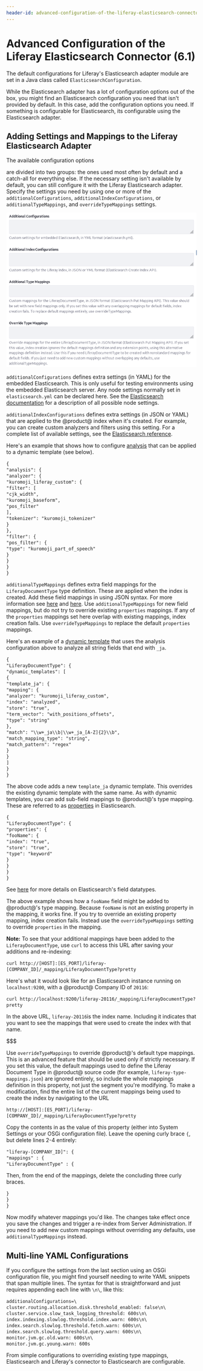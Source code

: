 ```yaml
---
header-id: advanced-configuration-of-the-liferay-elasticsearch-connector-6-1
---
```


# Advanced Configuration of the Liferay Elasticsearch Connector (6.1)

The default configurations for Liferay's Elasticsearch adapter module are set
in a Java class called `ElasticsearchConfiguration`.

While the Elasticsearch adapter has a lot of configuration options out of the
box, you might find an Elasticsearch configuration you need that isn't provided
by default. In this case, add the configuration options you need. If something
is configurable for Elasticsearch, its configurable using the Elasticsearch
adapter.

## Adding Settings and Mappings to the Liferay Elasticsearch Adapter

The available configuration options
<!--available configuration
options](discover/reference/-/knowledge_base/7-1/elasticsearch-settings)-->
are
divided into two groups: the ones used most often by default and a
catch-all for everything else. If the necessary setting isn't available by
default, you can still configure it with the Liferay Elasticsearch adapter.
Specify the settings you need by using one or more of the
`additionalConfigurations`, `additionalIndexConfigurations`, or
`additionalTypeMappings`, and `overrideTypeMappings` settings.

![Figure 1: You can add Elasticsearch configurations to the ones currently available in System Settings.](../../../../images/cfg-elasticsearch-additional-configs.png)

`additionalConfigurations` defines extra settings (in YAML) for the embedded
Elasticsearch. This is only useful for testing environments using the embedded
Elasticsearch server. Any node settings normally set in `elasticsearch.yml` can be
declared here. See the
[Elasticsearch documentation](https://www.elastic.co/guide/en/elasticsearch/reference/6.1/index.html)
for a description of all possible node settings.

`additionalIndexConfigurations` defines extra settings (in JSON or
YAML) that are applied to the @product@ index when it's created. For
example, you can create custom analyzers and filters using this setting. For
a complete list of available settings, see the
[Elasticsearch reference](https://www.elastic.co/guide/en/elasticsearch/reference/6.1/index-modules.html).

Here's an example that shows how to configure
[analysis](https://www.elastic.co/guide/en/elasticsearch/guide/current/analysis-intro.html#analysis-intro) that can be applied to a
dynamic template (see below).

    {
    "analysis": {
    "analyzer": {
    "kuromoji_liferay_custom": {
    "filter": [
    "cjk_width",
    "kuromoji_baseform",
    "pos_filter"
    ],
    "tokenizer": "kuromoji_tokenizer"
    }
    },
    "filter": {
    "pos_filter": {
    "type": "kuromoji_part_of_speech"
    }
    }
    }
    }

`additionalTypeMappings` defines extra field mappings for the
`LiferayDocumentType` type definition. These are applied when the index is
created. Add these field mappings in using JSON syntax. For more information see
[here](https://www.elastic.co/guide/en/elasticsearch/reference/6.1/mapping.html)
and
[here](https://www.elastic.co/guide/en/elasticsearch/reference/6.1/indices-put-mapping.html).
Use `additionalTypeMappings` for new field mappings, but do not try to override
existing `properties` mappings. If any of the `properties` mappings set here
overlap with existing mappings, index creation fails. Use
`overrideTypeMappings` to replace the default `properties` mappings.

Here's an example of a
[dynamic template](https://www.elastic.co/guide/en/elasticsearch/reference/6.1/dynamic-templates.html)
that uses the analysis configuration above to analyze all string fields that end
with `_ja`.

    {
    "LiferayDocumentType": {
    "dynamic_templates": [
    {
    "template_ja": {
    "mapping": {
    "analyzer": "kuromoji_liferay_custom",
    "index": "analyzed",
    "store": "true",
    "term_vector": "with_positions_offsets",
    "type": "string"
    },
    "match": "\\w+_ja\\b|\\w+_ja_[A-Z]{2}\\b",
    "match_mapping_type": "string",
    "match_pattern": "regex"
    }
    }
    ]
    }
    }

The above code adds a new `template_ja` dynamic template. This overrides the
existing dynamic template with the same name. As with dynamic templates, you can
add sub-field mappings to @product@'s type mapping. These are referred to as
[properties](https://www.elastic.co/guide/en/elasticsearch/reference/6.1/properties.html)
in Elasticsearch.

    {
    "LiferayDocumentType": {
    "properties": {
    "fooName": {
    "index": "true",
    "store": "true",
    "type": "keyword"
    }
    }
    }
    }

See
[here](https://www.elastic.co/guide/en/elasticsearch/reference/6.1/mapping-types.html)
for more details on Elasticsearch's field datatypes.

The above example shows how a `fooName` field might be added to @product@'s type
mapping. Because `fooName` is not an existing property in the mapping, it
works fine. If you try to override an existing property mapping, index
creation fails. Instead use the `overrideTypeMappings` setting to override
`properties` in the mapping.

**Note:** To see that your additional mappings have been added to the
`LiferayDocumentType`, use `curl` to access this URL after saving your additions
and re-indexing:

    curl http://[HOST]:[ES_PORT]/liferay-[COMPANY_ID]/_mapping/LiferayDocumentType?pretty

Here's what it would look like for an Elasticsearch instance running on
`localhost:9200`, with a @product@ Company ID of `20116`:

    curl http://localhost:9200/liferay-20116/_mapping/LiferayDocumentType?pretty

In the above URL, `liferay-20116`is the index name. Including it indicates that
you want to see the mappings that were used to create the index with that name.

$$$

Use `overrideTypeMappings` to override @product@'s default type mappings. This
is an advanced feature that should be used only if strictly necessary. If you
set this value, the default mappings used to define the Liferay Document Type in
@product@ source code (for example, `liferay-type-mappings.json`) are ignored
entirely, so include the whole mappings definition in this property, not just
the segment you're modifying. To make a modification, find the entire list of
the current mappings being used to create the index by navigating to the URL

    http://[HOST]:[ES_PORT]/liferay-[COMPANY_ID]/_mapping/LiferayDocumentType?pretty

Copy the contents in as the value of this property (either into System Settings
or your OSGi configuration file). Leave the opening curly brace `{`, but delete
lines 2-4 entirely:

    "liferay-[COMPANY_ID]": {
    "mappings" : {
    "LiferayDocumentType" : {

Then, from the end of the mappings, delete the concluding three curly braces.

    }
    }
    }

Now modify whatever mappings you'd like. The changes take effect once you save
the changes and trigger a re-index from Server Administration. If you need to add
new custom mappings without overriding any defaults, use
`additionalTypeMappings` instead.

## Multi-line YAML Configurations

If you configure the settings from the last section using an OSGi configuration
file, you might find yourself needing to write YAML snippets that span multiple
lines. The syntax for that is straightforward and just requires appending each
line with `\n\`, like this:

    additionalConfigurations=\
    cluster.routing.allocation.disk.threshold_enabled: false\n\
    cluster.service.slow_task_logging_threshold: 600s\n\
    index.indexing.slowlog.threshold.index.warn: 600s\n\
    index.search.slowlog.threshold.fetch.warn: 600s\n\
    index.search.slowlog.threshold.query.warn: 600s\n\
    monitor.jvm.gc.old.warn: 600s\n\
    monitor.jvm.gc.young.warn: 600s

From simple configurations to overriding existing type mappings, Elasticsearch
and Liferay's connector to Elasticsearch are configurable.

